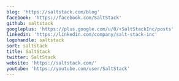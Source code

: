 ```yaml
---
blog: 'https://saltstack.com/blog'
facebook: 'https://facebook.com/SaltStack'
github: saltstack
googleplus: 'https://plus.google.com/u/0/+SaltStackInc/posts'
linkedin: 'https://linkedin.com/company/salt-stack-inc'
logohandle: saltstack
sort: saltstack
title: SaltStack
twitter: SaltStack
website: 'https://saltstack.com/'
youtube: 'https://youtube.com/user/SaltStack'
---
```


